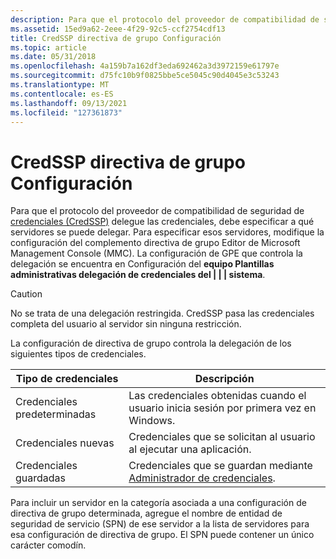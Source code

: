 ```yaml
---
description: Para que el protocolo del proveedor de compatibilidad de seguridad de credenciales (CredSSP) delegue las credenciales, debe especificar a qué servidores se puede delegar.
ms.assetid: 15ed9a62-2eee-4f29-92c5-ccf2754cdf13
title: CredSSP directiva de grupo Configuración
ms.topic: article
ms.date: 05/31/2018
ms.openlocfilehash: 4a159b7a162df3eda692462a3d3972159e61797e
ms.sourcegitcommit: d75fc10b9f0825bbe5ce5045c90d4045e3c53243
ms.translationtype: MT
ms.contentlocale: es-ES
ms.lasthandoff: 09/13/2021
ms.locfileid: "127361873"
---
```

# <a name="credssp-group-policy-settings"></a>CredSSP directiva de grupo Configuración

Para que el protocolo del proveedor de compatibilidad de seguridad de [credenciales (CredSSP)](credential-security-support-provider.md) delegue las credenciales, debe especificar a qué servidores se puede delegar. Para especificar esos servidores, modifique la configuración del complemento directiva de grupo Editor de Microsoft Management Console (MMC). La configuración de GPE que controla la delegación se encuentra en Configuración del **equipo Plantillas administrativas delegación de credenciales del \| \| \| sistema**.

> [!Caution]  
> No se trata de una delegación restringida. CredSSP pasa las credenciales completa del usuario al servidor sin ninguna restricción.

 

La configuración de directiva de grupo controla la delegación de los siguientes tipos de credenciales.



| Tipo de credenciales                                                                                                                                 | Descripción                                                                                   |
|--------------------------------------------------------------------------------------------------------------------------------------------------|-----------------------------------------------------------------------------------------------|
| <span id="Default_credentials"></span><span id="default_credentials"></span><span id="DEFAULT_CREDENTIALS"></span>Credenciales predeterminadas<br/> | Las credenciales obtenidas cuando el usuario inicia sesión por primera vez en Windows.<br/>                   |
| <span id="Fresh_credentials"></span><span id="fresh_credentials"></span><span id="FRESH_CREDENTIALS"></span>Credenciales nuevas<br/>         | Credenciales que se solicitan al usuario al ejecutar una aplicación.<br/>       |
| <span id="Saved_credentials"></span><span id="saved_credentials"></span><span id="SAVED_CREDENTIALS"></span>Credenciales guardadas<br/>         | Credenciales que se guardan mediante [Administrador de credenciales](credential-manager.md).<br/> |



 

Para incluir un servidor en la categoría asociada a [](/windows/desktop/SecGloss/s-gly) una configuración de directiva de grupo determinada, agregue el nombre de entidad de seguridad de servicio (SPN) de ese servidor a la lista de servidores para esa configuración de directiva de grupo. El SPN puede contener un único carácter comodín.

 

